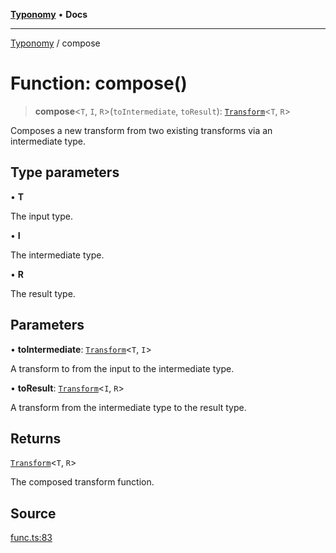 [**Typonomy**](../README.md) • **Docs**

***

[Typonomy](../globals.md) / compose

# Function: compose()

> **compose**\<`T`, `I`, `R`\>(`toIntermediate`, `toResult`): [`Transform`](../type-aliases/Transform.md)\<`T`, `R`\>

Composes a new transform from two existing transforms via an intermediate type.

## Type parameters

• **T**

The input type.

• **I**

The intermediate type.

• **R**

The result type.

## Parameters

• **toIntermediate**: [`Transform`](../type-aliases/Transform.md)\<`T`, `I`\>

A transform to from the input to the intermediate type.

• **toResult**: [`Transform`](../type-aliases/Transform.md)\<`I`, `R`\>

A transform from the intermediate type to the result type.

## Returns

[`Transform`](../type-aliases/Transform.md)\<`T`, `R`\>

The composed transform function.

## Source

[func.ts:83](https://github.com/softcraft-development/typonomy/blob/ff6f66cc031bdf685fca6003f9d6a5ce5d03edf0/src/func.ts#L83)
